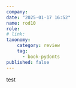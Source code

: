 ```yaml
---
company: 
date: "2025-01-17 16:52"
name: rod10
role: 
# link:
taxonomy:
    category: review
    tag:
      - book-pydonts
published: false
---
```


test
